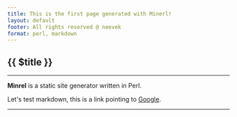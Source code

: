 ```yaml
---
title: This is the first page generated with Minerl!
layout: default 
footer: All rights reserved @ neevek
format: perl, markdown
---
```


## {{ $title }}

---

**Minrel** is a static site generator written in Perl.

Let's test markdown, this is a link pointing to [Google](https://www.google.com).

---
